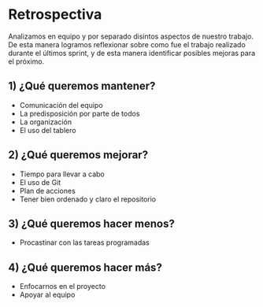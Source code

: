 # Retrospectiva

Analizamos en equipo y por separado disintos aspectos de nuestro trabajo.
De esta manera logramos reflexionar sobre como fue el trabajo realizado durante el últimos sprint, y de esta manera identificar posibles mejoras para el próximo.

## 1) ¿Qué queremos mantener? 

- Comunicación del equipo
- La predisposición por parte de todos
- La organización
- El uso del tablero

## 2) ¿Qué queremos mejorar?

- Tiempo para llevar a cabo
- El uso de Git
- Plan de acciones
- Tener bien ordenado y claro el repositorio

## 3) ¿Qué queremos hacer menos?

- Procastinar con las tareas programadas

## 4) ¿Qué queremos hacer más?

- Enfocarnos en el proyecto
- Apoyar al equipo
